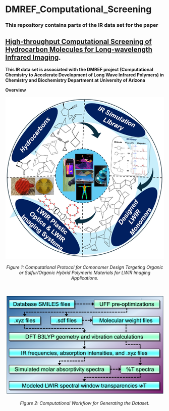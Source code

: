 # DMREF_Computational_Screening

### This repository contains parts of the IR data set for the paper 

## [High-throughput Computational Screening of Hydrocarbon Molecules for Long-wavelength Infrared Imaging](https://doi.org/10.1021/acsmaterialslett.4c01037).

**This IR data set is associated with the DMREF project (Computational Chemistry to Accelerate Development of Long Wave Infrared Polymers) in Chemistry and Biochemistry Department at University of Arizona**


**Overview**

<p align="center"> <img src="assets/Overview-Figure.jpg" alt="Model overview" width="600"/> </p> <p align="center"><em>Figure 1: Computational Protocol for Comonomer Design Targeting Organic or Sulfur/Organic Hybrid Polymeric Materials for LWIR Imaging Applications.</em></p> <br> <p align="center"> <img src="assets/HTS-Workflow-Figure.jpg" alt="HTS workflow" width="600"/> </p> <p align="center"><em>Figure 2: Computational Workflow for Generating the Dataset.</em></p>
